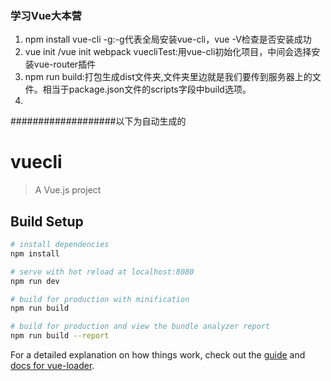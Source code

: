 
### 学习Vue大本营
1. npm install vue-cli -g:-g代表全局安装vue-cli，vue -V检查是否安装成功
2. vue init <template-name> <project-name>/vue init webpack vuecliTest:用vue-cli初始化项目，中间会选择安装vue-router插件
3. npm run build:打包生成dist文件夹,文件夹里边就是我们要传到服务器上的文件。相当于package.json文件的scripts字段中build选项。
4. 

###################以下为自动生成的
# vuecli

> A Vue.js project

## Build Setup

``` bash
# install dependencies
npm install

# serve with hot reload at localhost:8080
npm run dev

# build for production with minification
npm run build

# build for production and view the bundle analyzer report
npm run build --report
```

For a detailed explanation on how things work, check out the [guide](http://vuejs-templates.github.io/webpack/) and [docs for vue-loader](http://vuejs.github.io/vue-loader).


